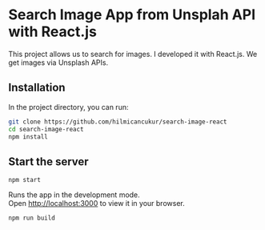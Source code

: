 # Search Image App from Unsplah API with React.js

This project allows us to search for images. I developed it with React.js. We get images via Unsplash APIs.

## Installation

In the project directory, you can run:

```bash
git clone https://github.com/hilmicancukur/search-image-react
cd search-image-react
npm install
```

## Start the server
`npm start`

Runs the app in the development mode.\
Open [http://localhost:3000](http://localhost:3000) to view it in your browser.

`npm run build`
